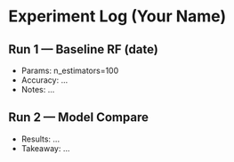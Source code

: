 # Experiment Log (Your Name)

## Run 1 — Baseline RF (date)
- Params: n_estimators=100
- Accuracy: ...
- Notes: ...

## Run 2 — Model Compare
- Results: ...
- Takeaway: ...
